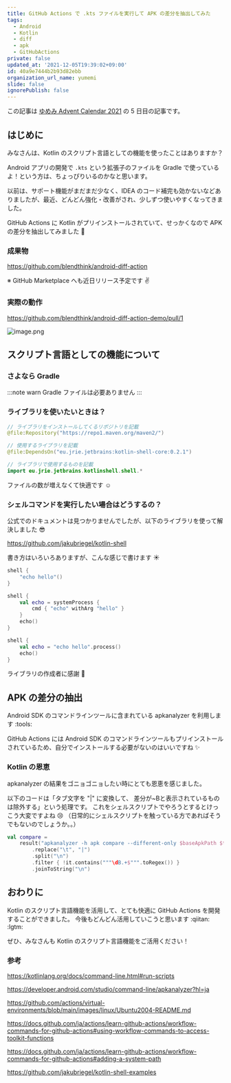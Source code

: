```yaml
---
title: GitHub Actions で .kts ファイルを実行して APK の差分を抽出してみた
tags:
  - Android
  - Kotlin
  - diff
  - apk
  - GitHubActions
private: false
updated_at: '2021-12-05T19:39:02+09:00'
id: 40a9e7444b2b93d82ebb
organization_url_name: yumemi
slide: false
ignorePublish: false
---
```

この記事は [ゆめみ Advent Calendar 2021](https://qiita.com/advent-calendar/2021/yumemi) の 5 日目の記事です。

## はじめに

みなさんは、Kotlin のスクリプト言語としての機能を使ったことはありますか？

Android アプリの開発で `.kts` という拡張子のファイルを Gradle で使っているよ！という方は、ちょっぴりいるのかなと思います。

以前は、サポート機能がまだまだ少なく、IDEA のコード補完も効かないなどありましたが、最近、どんどん強化・改善がされ、少しずつ使いやすくなってきました。

GitHub Actions に Kotlin がプリインストールされていて、せっかくなので APK の差分を抽出してみました :muscle: 

### 成果物

https://github.com/blendthink/android-diff-action

※ GitHub Marketplace へも近日リリース予定です :v:

### 実際の動作

https://github.com/blendthink/android-diff-action-demo/pull/1

![image.png](https://qiita-image-store.s3.ap-northeast-1.amazonaws.com/0/165251/b5ab08c4-abe2-9033-8af8-38f6dda11346.png)

## スクリプト言語としての機能について

### さよなら Gradle

:::note warn
Gradle ファイルは必要ありません
:::

### ライブラリを使いたいときは？

```kotlin
// ライブラリをインストールしてくるリポジトリを記載
@file:Repository("https://repo1.maven.org/maven2/")

// 使用するライブラリを記載
@file:DependsOn("eu.jrie.jetbrains:kotlin-shell-core:0.2.1")

// ライブラリで使用するものを記載
import eu.jrie.jetbrains.kotlinshell.shell.*
```

ファイルの数が増えなくて快適です :relaxed:

### シェルコマンドを実行したい場合はどうするの？

公式でのドキュメントは見つかりませんでしたが、以下のライブラリを使って解決しました :sunglasses: 

https://github.com/jakubriegel/kotlin-shell

書き方はいろいろありますが、こんな感じで書けます :sunny:

```kotlin
shell {
    "echo hello"()
}
```

```kotlin
shell {
    val echo = systemProcess {
        cmd { "echo" withArg "hello" }
    }
    echo()
}
```

```kotlin
shell {
    val echo = "echo hello".process()
    echo()
}
```

ライブラリの作成者に感謝 :pray:

## APK の差分の抽出

Android SDK のコマンドラインツールに含まれている apkanalyzer を利用します :tools: 

GitHub Actions には Android SDK のコマンドラインツールもプリインストールされているため、自分でインストールする必要がないのはいいですね :sparkles:

### Kotlin の恩恵

apkanalyzer の結果をゴニョゴニョしたい時にとても恩恵を感じました。

以下のコードは「タブ文字を "|" に変換して、 差分が~Bと表示されているものは除外する」という処理です。
これをシェルスクリプトでやろうとするとけっこう大変ですよね :cry: 
（日常的にシェルスクリプトを触っている方であればそうでもないのでしょうか。。）

```kotlin
val compare =
    result("apkanalyzer -h apk compare --different-only $baseApkPath $targetApkPath")
        .replace("\t", "|")
        .split("\n")
        .filter { !it.contains("""\dB.+$""".toRegex()) }
        .joinToString("\n")
```

## おわりに

Kotlin のスクリプト言語機能を活用して、とても快適に GitHub Actions を開発することができました。
今後もどんどん活用していこうと思います :qiitan: :lgtm:

ぜひ、みなさんも Kotlin のスクリプト言語機能をご活用ください！

### 参考

https://kotlinlang.org/docs/command-line.html#run-scripts

https://developer.android.com/studio/command-line/apkanalyzer?hl=ja

https://github.com/actions/virtual-environments/blob/main/images/linux/Ubuntu2004-README.md

https://docs.github.com/ja/actions/learn-github-actions/workflow-commands-for-github-actions#using-workflow-commands-to-access-toolkit-functions

https://docs.github.com/ja/actions/learn-github-actions/workflow-commands-for-github-actions#adding-a-system-path

https://github.com/jakubriegel/kotlin-shell-examples
